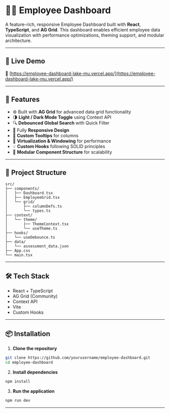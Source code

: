 # 🧑‍💼 Employee Dashboard

A feature-rich, responsive Employee Dashboard built with **React**, **TypeScript**, and **AG Grid**. This dashboard enables efficient employee data visualization with performance optimizations, theming support, and modular architecture.

---

## 🚀 Live Demo

🔗 [https://employee-dashboard-lake-mu.vercel.app/](https://employee-dashboard-lake-mu.vercel.app/)

---

## 🧩 Features

- ⚙️ Built with **AG Grid** for advanced data grid functionality
- 🌗 **Light / Dark Mode Toggle** using Context API
- 🔍 **Debounced Global Search** with Quick Filter
- 📱 Fully **Responsive Design**
- 💬 **Custom Tooltips** for columns
- 🔁 **Virtualization & Windowing** for performance
- 💡 **Custom Hooks** following SOLID principles
- 🧠 **Modular Component Structure** for scalability

---

## 📁 Project Structure

```
src/
├── components/
│   ├── Dashboard.tsx
│   ├── EmployeeGrid.tsx
│   └── grid/
│       ├── columnDefs.ts
│       └── types.ts
├── context/
│   └── theme/
│       ├── ThemeContext.tsx
│       └── useTheme.ts
├── hooks/
│   └── useDebounce.ts
├── data/
│   └── assessment_data.json
├── App.css
└── main.tsx
```

---

## 🛠️ Tech Stack

- React + TypeScript
- AG Grid (Community)
- Context API
- Vite
- Custom Hooks

---

## 📦 Installation

1. **Clone the repository**
```bash
git clone https://github.com/yourusername/employee-dashboard.git
cd employee-dashboard
```

2. **Install dependencies**
```bash
npm install
```

3. **Run the application**
```bash
npm run dev
```

---